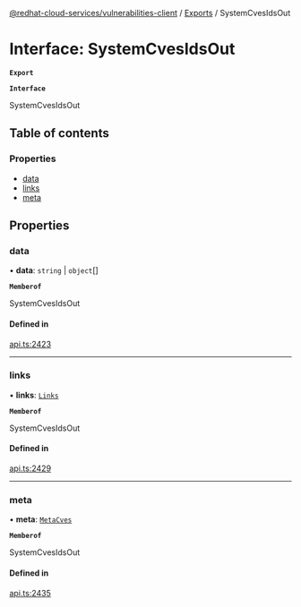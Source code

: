 [@redhat-cloud-services/vulnerabilities-client](../README.md) / [Exports](../modules.md) / SystemCvesIdsOut

# Interface: SystemCvesIdsOut

**`Export`**

**`Interface`**

SystemCvesIdsOut

## Table of contents

### Properties

- [data](SystemCvesIdsOut.md#data)
- [links](SystemCvesIdsOut.md#links)
- [meta](SystemCvesIdsOut.md#meta)

## Properties

### data

• **data**: `string` \| `object`[]

**`Memberof`**

SystemCvesIdsOut

#### Defined in

[api.ts:2423](https://github.com/mkholjuraev/javascript-clients/blob/master/packages/vulnerabilities/git-api/api.ts#L2423)

___

### links

• **links**: [`Links`](Links.md)

**`Memberof`**

SystemCvesIdsOut

#### Defined in

[api.ts:2429](https://github.com/mkholjuraev/javascript-clients/blob/master/packages/vulnerabilities/git-api/api.ts#L2429)

___

### meta

• **meta**: [`MetaCves`](MetaCves.md)

**`Memberof`**

SystemCvesIdsOut

#### Defined in

[api.ts:2435](https://github.com/mkholjuraev/javascript-clients/blob/master/packages/vulnerabilities/git-api/api.ts#L2435)
